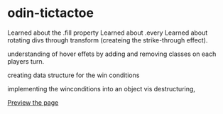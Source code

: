 # odin-tictactoe

Learned about the .fill property
Learned about .every
Learned about rotating divs through transform (createing the strike-through effect).

understanding of hover effets by adding and removing classes on each players turn.

creating data structure for the win conditions

implementing the winconditions into an object vis destructuring,

[Preview the page](https://z8phyr.github.io/odin-tictactoe/)


